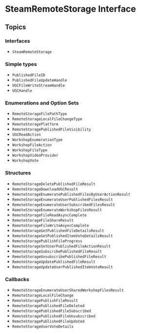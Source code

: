 # SteamRemoteStorage Interface

## Topics

### Interfaces
- ``SteamRemoteStorage``

### Simple types
- ``PublishedFileID``
- ``PublishedFileUpdateHandle``
- ``UGCFileWriteStreamHandle``
- ``UGCHandle``

### Enumerations and Option Sets
- ``RemoteStorageFilePathType``
- ``RemoteStorageLocalFileChangeType``
- ``RemoteStoragePlatform``
- ``RemoteStoragePublishedFileVisibility``
- ``UGCReadAction``
- ``WorkshopEnumerationType``
- ``WorkshopFileAction``
- ``WorkshopFileType``
- ``WorkshopVideoProvider``
- ``WorkshopVote``

### Structures
- ``RemoteStorageDeletePublishedFileResult``
- ``RemoteStorageDownloadUGCResult``
- ``RemoteStorageEnumeratePublishedFilesByUserActionResult``
- ``RemoteStorageEnumerateUserPublishedFilesResult``
- ``RemoteStorageEnumerateUserSubscribedFilesResult``
- ``RemoteStorageEnumerateWorkshopFilesResult``
- ``RemoteStorageFileReadAsyncComplete``
- ``RemoteStorageFileShareResult``
- ``RemoteStorageFileWriteAsyncComplete``
- ``RemoteStorageGetPublishedFileDetailsResult``
- ``RemoteStorageGetPublishedItemVoteDetailsResult``
- ``RemoteStoragePublishFileProgress``
- ``RemoteStorageSetUserPublishedFileActionResult``
- ``RemoteStorageSubscribePublishedFileResult``
- ``RemoteStorageUnsubscribePublishedFileResult``
- ``RemoteStorageUpdatePublishedFileResult``
- ``RemoteStorageUpdateUserPublishedItemVoteResult``

### Callbacks
- ``RemoteStorageEnumerateUserSharedWorkshopFilesResult``
- ``RemoteStorageLocalFileChange``
- ``RemoteStoragePublishFileResult``
- ``RemoteStoragePublishedFileDeleted``
- ``RemoteStoragePublishedFileSubscribed``
- ``RemoteStoragePublishedFileUnsubscribed``
- ``RemoteStoragePublishedFileUpdated``
- ``RemoteStorageUserVoteDetails``
